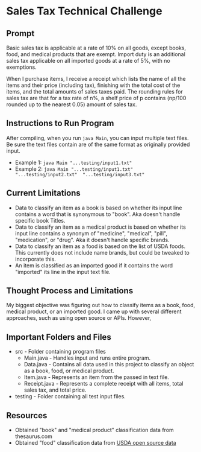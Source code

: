 # Sales Tax Technical Challenge

## Prompt
Basic sales tax is applicable at a rate of 10% on all goods, except books, 
food, and medical products that are exempt. Import duty is an additional 
sales tax applicable on all imported goods at a rate of 5%, with no exemptions.

When I purchase items, I receive a receipt which lists the name of all the 
items and their price (including tax), finishing with the total cost of the 
items, and the total amounts of sales taxes paid. The rounding rules for sales 
tax are that for a tax rate of n%, a shelf price of p contains (np/100 rounded 
up to the nearest 0.05) amount of sales tax.

## Instructions to Run Program
After compiling, when you run `java Main`, you can input multiple text files. 
Be sure the text files contain are of the same format as originally provided input.
* Example 1: `java Main "...testing/input1.txt"`
* Example 2: `java Main "...testing/input1.txt" "...testing/input2.txt" 
"...testing/input3.txt"`

## Current Limitations
* Data to classify an item as a book is based on whether its input line contains 
a word that is synonymous to "book". Aka doesn't handle specific book Titles.
* Data to classify an item as a medical product is based on whether its input 
line contains a synonym of "medicine", "medical", "pill", "medication", or "drug". 
Aka it doesn't handle specific brands.
* Data to classify an item as a food is based on the list of USDA foods. This 
currently does not include name brands, but could be tweaked to incorporate this. 
* An item is classified as an imported good if it contains the word "imported" its 
line in the input text file.

## Thought Process and Limitations
My biggest objective was figuring out how to classify items as a book, food, 
medical product, or an imported good. I came up with several different approaches, 
such as using open source or APIs. However,  

## Important Folders and Files
* src - Folder containing program files
	* Main.java - Handles input and runs entire program.
	* Data.java - Contains all data used in this project to classify an object 
	as a book, food, or medical product.
	* Item.java - Represents an item from the passed in text file.
	* Receipt.java - Represents a complete receipt with all items, total sales 
	tax, and total price.
* testing - Folder containing all test input files.

## Resources
* Obtained "book" and "medical product" classification data from thesaurus.com
* Obtained "food" classification data from [USDA open source data](https://www.ars.usda.gov/ARSUserFiles/80400525/Data/SR27/asc/FOOD_DES.txt)


